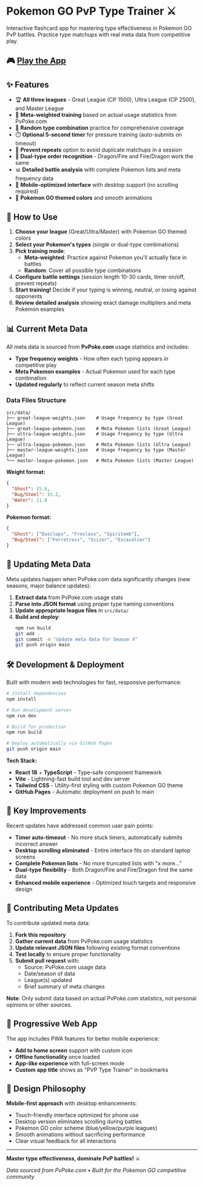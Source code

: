 # Pokemon GO PvP Type Trainer ⚔️

Interactive flashcard app for mastering type effectiveness in Pokemon GO PvP battles. Practice type matchups with real meta data from competitive play.

## 🎮 [Play the App](https://SpicedNuts.github.io/pokemon-go-type-trainer)

## ✨ Features

- 🏆 **All three leagues** - Great League (CP 1500), Ultra League (CP 2500), and Master League
- 🎯 **Meta-weighted training** based on actual usage statistics from PvPoke.com
- 🎲 **Random type combination** practice for comprehensive coverage
- ⏱️ **Optional 5-second timer** for pressure training (auto-submits on timeout)
- 🚫 **Prevent repeats** option to avoid duplicate matchups in a session
- 🔄 **Dual-type order recognition** - Dragon/Fire and Fire/Dragon work the same
- 📊 **Detailed battle analysis** with complete Pokemon lists and meta frequency data
- 📱 **Mobile-optimized interface** with desktop support (no scrolling required)
- 🎨 **Pokemon GO themed colors** and smooth animations

## 🚀 How to Use

1. **Choose your league** (Great/Ultra/Master) with Pokemon GO themed colors
2. **Select your Pokemon's types** (single or dual-type combinations)
3. **Pick training mode**:
   - **Meta-weighted**: Practice against Pokemon you'll actually face in battles
   - **Random**: Cover all possible type combinations
4. **Configure battle settings** (session length 10-30 cards, timer on/off, prevent repeats)
5. **Start training!** Decide if your typing is winning, neutral, or losing against opponents
6. **Review detailed analysis** showing exact damage multipliers and meta Pokemon examples

## 📊 Current Meta Data

All meta data is sourced from **PvPoke.com** usage statistics and includes:

- **Type frequency weights** - How often each typing appears in competitive play
- **Meta Pokemon examples** - Actual Pokemon used for each type combination
- **Updated regularly** to reflect current season meta shifts

### Data Files Structure

```
src/data/
├── great-league-weights.json    # Usage frequency by type (Great League)
├── great-league-pokemon.json    # Meta Pokemon lists (Great League)
├── ultra-league-weights.json    # Usage frequency by type (Ultra League)
├── ultra-league-pokemon.json    # Meta Pokemon lists (Ultra League)
├── master-league-weights.json   # Usage frequency by type (Master League)
└── master-league-pokemon.json   # Meta Pokemon lists (Master League)
```

**Weight format:**
```json
{
  "Ghost": 15.6,
  "Bug/Steel": 15.2,
  "Water": 11.8
}
```

**Pokemon format:**
```json
{
  "Ghost": ["Dusclops", "Froslass", "Spiritomb"],
  "Bug/Steel": ["Forretress", "Scizor", "Escavalier"]
}
```

## 🔄 Updating Meta Data

Meta updates happen when PvPoke.com data significantly changes (new seasons, major balance updates):

1. **Extract data** from PvPoke.com usage stats
2. **Parse into JSON format** using proper type naming conventions
3. **Update appropriate league files** in `src/data/`
4. **Build and deploy**:
   ```bash
   npm run build
   git add .
   git commit -m "Update meta data for Season X"
   git push origin main
   ```

## 🛠️ Development & Deployment

Built with modern web technologies for fast, responsive performance:

```bash
# Install dependencies
npm install

# Run development server  
npm run dev

# Build for production
npm run build

# Deploy automatically via GitHub Pages
git push origin main
```

**Tech Stack:**
- **React 18** + **TypeScript** - Type-safe component framework
- **Vite** - Lightning-fast build tool and dev server  
- **Tailwind CSS** - Utility-first styling with custom Pokemon GO theme
- **GitHub Pages** - Automatic deployment on push to main

## 🎯 Key Improvements

Recent updates have addressed common user pain points:

- **Timer auto-timeout** - No more stuck timers, automatically submits incorrect answer
- **Desktop scrolling eliminated** - Entire interface fits on standard laptop screens
- **Complete Pokemon lists** - No more truncated lists with "x more..." 
- **Dual-type flexibility** - Both Dragon/Fire and Fire/Dragon find the same data
- **Enhanced mobile experience** - Optimized touch targets and responsive design

## 🤝 Contributing Meta Updates

To contribute updated meta data:

1. **Fork this repository**
2. **Gather current data** from PvPoke.com usage statistics
3. **Update relevant JSON files** following existing format conventions
4. **Test locally** to ensure proper functionality
5. **Submit pull request** with:
   - Source: PvPoke.com usage data
   - Date/season of data
   - League(s) updated
   - Brief summary of meta changes

**Note**: Only submit data based on actual PvPoke.com statistics, not personal opinions or other sources.

## 📱 Progressive Web App

The app includes PWA features for better mobile experience:

- **Add to home screen** support with custom icon
- **Offline functionality** once loaded
- **App-like experience** with full-screen mode
- **Custom app title** shows as "PVP Type Trainer" in bookmarks

## 🎨 Design Philosophy

**Mobile-first approach** with desktop enhancements:
- Touch-friendly interface optimized for phone use
- Desktop version eliminates scrolling during battles
- Pokemon GO color scheme (blue/yellow/purple leagues)
- Smooth animations without sacrificing performance
- Clear visual feedback for all interactions

---

**Master type effectiveness, dominate PvP battles!** ⚔️

*Data sourced from PvPoke.com • Built for the Pokemon GO competitive community*